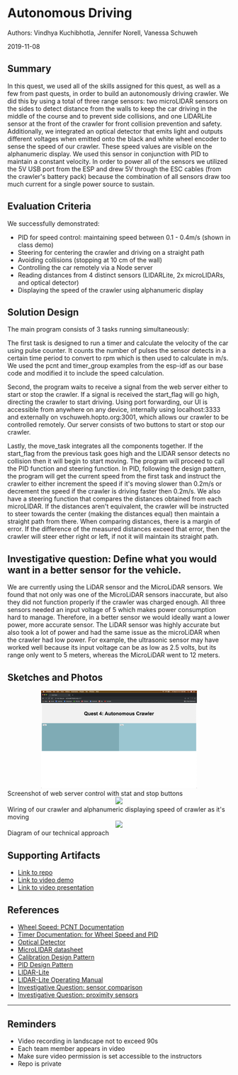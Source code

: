 # Autonomous Driving
Authors: Vindhya Kuchibhotla, Jennifer Norell, Vanessa Schuweh

2019-11-08

## Summary
In this quest, we used all of the skills assigned for this quest, as well as a few from past quests, in order to build an autonomously driving crawler. We did this by using a total of three range sensors: two microLIDAR sensors on the sides to detect distance from the walls to keep the car driving in the middle of the course and to prevent side collisions, and one LIDARLite sensor at the front of the crawler for front collision prevention and safety. Additionally, we integrated an optical detector that emits light and outputs different voltages when emitted onto the black and white wheel encoder to sense the speed of our crawler. These speed values are visible on the alphanumeric display. We used this sensor in conjunction with PID to maintain a constant velocity. In order to power all of the sensors we utilized the 5V USB port from the ESP and drew 5V through the ESC cables (from the crawler's battery pack) because the combination of all sensors draw too much current for a single power source to sustain.

## Evaluation Criteria

We successfully demonstrated:
- PID for speed control: maintaining speed between 0.1 - 0.4m/s (shown in class demo)
- Steering for centering the crawler and driving on a straight path
- Avoiding collisions (stopping at 10 cm of the wall)
- Controlling the car remotely via a Node server
- Reading distances from 4 distinct sensors (LIDARLite, 2x microLIDARs, and optical detector)
- Displaying the speed of the crawler using alphanumeric display

## Solution Design
The main program consists of 3 tasks running simultaneously:

The first task is designed to run a timer and calculate the velocity of the car using pulse counter. It counts the number of pulses the sensor detects in a certain time period to convert to rpm which is then used to calculate in m/s. We used the pcnt and timer_group examples from the esp-idf as our base code and modified it to include the speed calculation.

Second, the program waits to receive a signal from the web server either to start or stop the crawler. If a signal is received the start_flag will go high, directing the crawler to start driving. Using port forwarding, our UI is accessible from anywhere on any device, internally using localhost:3333 and externally on vschuweh.hopto.org:3001, which allows our crawler to be controlled remotely. Our server consists of two buttons to start or stop our crawler.

Lastly, the move_task integrates all the components together. If the start_flag from the previous task goes high and the LIDAR sensor detects no collision then it will begin to start moving. The program will proceed to call the PID function and steering function. In PID, following the design pattern, the program will get the current speed from the first task and instruct the crawler to either increment the speed if it's moving slower than 0.2m/s or decrement the speed if the crawler is driving faster then 0.2m/s. We also have a steering function that compares the distances obtained from each microLIDAR. If the distances aren't equivalent, the crawler will be instructed to steer towards the center (making the distances equal) then maintain a straight path from there. When comparing distances, there is a margin of error. If the difference of the measured distances exceed that error, then the crawler will steer ether right or left, if not it will maintain its straight path.

## Investigative question: Define what you would want in a better sensor for the vehicle.

We are currently using the LiDAR sensor and the MicroLiDAR sensors.  We found that not only was one of the MicroLiDAR sensors inaccurate, but also they did not function properly if the crawler was charged enough. All three sensors needed an input voltage of 5 which makes power consumption hard to manage. Therefore, in a better sensor we would ideally want a lower power, more accurate sensor. The LiDAR sensor was highly accurate but also took a lot of power and had the same issue as the microLiDAR when the crawler had low power. For example, the ultrasonic sensor may have worked well because its input voltage can be as low as 2.5 volts, but its range only went to 5 meters, whereas the MicroLiDAR went to 12 meters.

## Sketches and Photos

<center><img src="./images/node.png" width="70%" /></center>
Screenshot of web server control with stat and stop buttons

<center><img src="./images/wire.png" width="70%" /></center>
Wiring of our crawler and alphanumeric displaying speed of crawler as it's moving

<center><img src="./images/technical.png" width="70%" /></center>
Diagram of our technical approach

## Supporting Artifacts
* [Link to repo](https://github.com/BU-EC444/Team7-Schuweh-Kuchibhotla-Norell/tree/master/quest-4/code)
* [Link to video demo](https://www.youtube.com/watch?v=CbTtVT7sb4g)
* [Link to video presentation](https://youtu.be/hdr5qHsQ3SM)


## References

* [ Wheel Speed: PCNT Documentation ](https://docs.espressif.com/projects/esp-idf/en/latest/api-reference/peripherals/pcnt.html)
* [ Timer Documentation: for Wheel Speed and PID ](https://docs.espressif.com/projects/esp-idf/en/latest/api-reference/peripherals/timer.html)
* [ Optical Detector ](https://learn.sparkfun.com/tutorials/qrd1114-optical-detector-hookup-guide#example-circuit)
* [ MicroLIDAR datasheet](https://cdn.sparkfun.com/assets/5/e/4/7/b/benewake-tfmini-datasheet.pdf)
* [Calibration Design Pattern](http://whizzer.bu.edu/briefs/design-patterns/dp-esc)
* [PID Design Pattern](http://whizzer.bu.edu/briefs/design-patterns/dp-pid)
* [LIDAR-Lite](https://www.robotshop.com/community/blog/show/lidar-lite-laser-rangefinder-simple-arduino-sketch-of-a-180-degree-radar)
* [LIDAR-Lite Operating Manual](https://www.robotshop.com/media/files/pdf/operating-manual-llm20c132i500s011.pdf)
* [Investigative Question: sensor comparison](https://www.sparkfun.com/distance_sensor_comparison_guide)
* [Investigative Question: proximity sensors](https://wonderfulengineering.com/10-best-proximity-sensor-modules-for-electronics-project/)

-----

## Reminders

- Video recording in landscape not to exceed 90s
- Each team member appears in video
- Make sure video permission is set accessible to the instructors
- Repo is private

